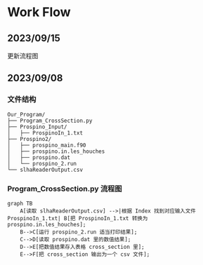 # Work Flow

## 2023/09/15

更新流程图

## 2023/09/08

### 文件结构

```text
Our_Program/
├── Program_CrossSection.py
├── Prospino_Input/
│   ├── ProspinoIn_1.txt
├── Prospino2/
│   ├── prospino_main.f90
│   ├── prospino.in.les_houches
│   ├── prospino.dat
│   └── prospino_2.run
└── slhaReaderOutput.csv
```

### Program_CrossSection.py 流程图

```mermaid
graph TB
    A[读取 slhaReaderOutput.csv] -->|根据 Index 找到对应输入文件 ProspinoIn_1.txt| B[把 ProspinoIn_1.txt 转换为 prospino.in.les_houches];
    B-->C[运行 prospino_2.run 适当打印结果];
    C-->D[读取 prospino.dat 里的数值结果];
    D-->E[把数值结果存入表格 cross_section 里];
    E-->F[把 cross_section 输出为一个 csv 文件];
```
